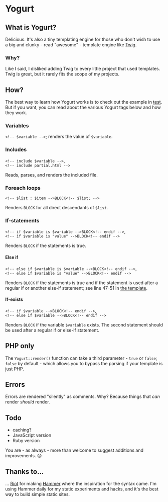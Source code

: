 # Yogurt

## What is Yogurt?

Delicious. It's also a tiny templating engine for those who don't wish to use a big and clunky - read "awesome" - template engine like [Twig](//github.com/fabpot/Twig).

### Why?

Like I said, I disliked adding Twig to every little project that used templates. Twig is great, but it rarely fits the scope of my projects.

## How?

The best way to learn how Yogurt works is to check out the example in [test](test). But if you want, you can read about the various Yogurt tags below and how they work.

### Variables

`<!-- $variable -->`; renders the value of `$variable`.

### Includes

`<!-- include $variable -->`,  
`<!-- include partial.html -->`

Reads, parses, and renders the included file.

### Foreach loops

`<!-- $list : $item -->BLOCK<!-- $list; -->`

Renders `BLOCK` for all direct descendants of `$list`.

### If-statements

`<!-- if $variable is $variable -->BLOCK<!-- endif -->`,  
`<!-- if $variable is "value" -->BLOCK<!-- endif -->`

Renders `BLOCK` if the statements is true.

#### Else if

`<!-- else if $variable is $variable -->BLOCK<!-- endif -->`,  
`<!-- else if $variable is "value" -->BLOCK<!-- endif -->`

Renders `BLOCK` if the statements is true and if the statement is used after a regular if or another else-if statement; see line 47-51 in [the template](test/template.html).

#### If-exists

`<!-- if $variable -->BLOCK<!-- endif -->`,  
`<!-- else if $variable -->BLOCK<!-- endif -->`

Renders `BLOCK` if the variable `$variable` exists. The second statement should be used after a regular if or else-if statement.

## PHP only

The `Yogurt::render()` function can take a third parameter - `true` or `false`; `false` by default - which allows you to bypass the parsing if your template is just PHP.

## Errors

Errors are rendered "silently" as comments. Why? Because things that _can_ render _should_ render.

## Todo

+ caching?
+ JavaScript version
+ Ruby version

You are - as always - more than welcome to suggest additions and improvements. :blush:

## Thanks to...

... [Riot](http://riothq.com/) for making [Hammer](http://hammerformac.com/) where the inspiration for the syntax came. I'm using Hammer daily for my static experiments and hacks, and it's the best way to build simple static sites.